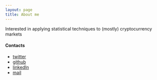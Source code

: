 ```yaml
---
layout: page
title: About me 
---
```

Interested in applying statistical techniques to (mostly) cryptocurrency 
markets

#### Contacts
* [twitter](https://twitter.com/mr_bovo)
* [github](https://github.com/ignazio-bovo)
* [linkedIn](https://www.linkedin.com/in/ignazio-bovo-378113177/)
* [mail](mailto:bovo.ignazio.dev@gmail.com)

